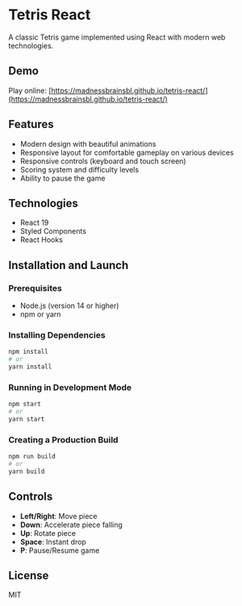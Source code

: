 # Tetris React

A classic Tetris game implemented using React with modern web technologies.

## Demo

Play online: [https://madnessbrainsbl.github.io/tetris-react/](https://madnessbrainsbl.github.io/tetris-react/)

## Features

- Modern design with beautiful animations
- Responsive layout for comfortable gameplay on various devices
- Responsive controls (keyboard and touch screen)
- Scoring system and difficulty levels
- Ability to pause the game

## Technologies

- React 19
- Styled Components
- React Hooks

## Installation and Launch

### Prerequisites

- Node.js (version 14 or higher)
- npm or yarn

### Installing Dependencies

```bash
npm install
# or
yarn install
```

### Running in Development Mode

```bash
npm start
# or
yarn start
```

### Creating a Production Build

```bash
npm run build
# or
yarn build
```

## Controls

- **Left/Right**: Move piece
- **Down**: Accelerate piece falling
- **Up**: Rotate piece
- **Space**: Instant drop
- **P**: Pause/Resume game

## License

MIT
